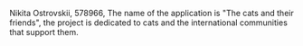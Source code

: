Nikita Ostrovskii, 578966, The name of the application is "The cats and their friends", the project is dedicated to cats and the international communities that support them.
